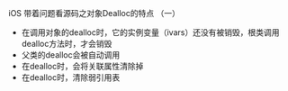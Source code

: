 iOS  带着问题看源码之对象Dealloc的特点 （一）

- 在调用对象的dealloc时，它的实例变量（ivars）还没有被销毁，根类调用dealloc方法时，才会销毁
- 父类的dealloc会被自动调用
- 在dealloc时，会将关联属性清除掉
- 在dealloc时，清除弱引用表
